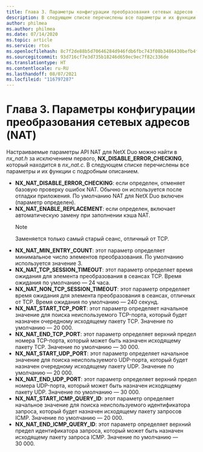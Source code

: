 ```yaml
---
title: Глава 3. Параметры конфигурации преобразования сетевых адресов (NAT)
description: В следующем списке перечислены все параметры и их функции с подробным описанием.
author: philmea
ms.author: philmea
ms.date: 07/14/2020
ms.topic: article
ms.service: rtos
ms.openlocfilehash: 8c7f2de88b5d70646284d946fdb6fbc743f08b3486430befb4fcda1d7e23e9b9
ms.sourcegitcommit: 93d716cf7e3d735b18246d659ec9ec7f82c336de
ms.translationtype: HT
ms.contentlocale: ru-RU
ms.lasthandoff: 08/07/2021
ms.locfileid: "116797287"
---
```

# <a name="chapter-3---nat-configuration-options"></a>Глава 3. Параметры конфигурации преобразования сетевых адресов (NAT)

Настраиваемые параметры API NAT для NetX Duo можно найти в *nx_nat.h* за исключением первого, **NX_DISABLE_ERROR_CHECKING**, который находится в *nx_nat.c*. В следующем списке перечислены все параметры и их функции с подробным описанием.

- **NX_NAT_DISABLE_ERROR_CHECKING**: если определен, отменяет базовую проверку ошибок NAT. Обычно он используется после отладки приложения. По умолчанию NAT для NetX Duo включен (параметр определен).
- **NX_NAT_ENABLE_REPLACEMENT**: если определен, включает автоматическую замену при заполнении кэша NAT.
  > [!NOTE]
  > Заменяется только самый старый сеанс, отличный от TCP.
- **NX_NAT_MIN_ENTRY_COUNT**: этот параметр определяет минимальное число элементов преобразования. По умолчанию используется значение 3.
- **NX_NAT_TCP_SESSION_TIMEOUT**: этот параметр определяет время ожидания для элемента преобразования в сеансах TCP. Время ожидания по умолчанию — 24 часа.
- **NX_NAT_NON_TCP_SESSION_TIMEOUT**: этот параметр определяет время ожидания для элемента преобразования в сеансах, отличных от TCP. Время ожидания по умолчанию — 240 секунд.
- **NX_NAT_START_TCP_PORT**: этот параметр определяет начальное значение для поиска неиспользуемого TCP-порта, который будет назначен очередному исходящему пакету TCP. Значение по умолчанию — 20 000.
- **NX_NAT_END_TCP_PORT**: этот параметр определяет верхний предел номера TCP-порта, который может быть назначен исходящему пакету TCP. Значение по умолчанию — 30 000.
- **NX_NAT_START_UDP_PORT**: этот параметр определяет начальное значение для поиска неиспользуемого UDP-порта, который будет назначен очередному исходящему пакету UDP. Значение по умолчанию — 20 000.
- **NX_NAT_END_UDP_PORT**: этот параметр определяет верхний предел номера UDP-порта, который может быть назначен исходящему пакету UDP. Значение по умолчанию — 30 000.
- **NX_NAT_START_ICMP_QUERY_ID**: этот параметр определяет начальное значение для поиска неиспользуемого идентификатора запроса, который будет назначен исходящему пакету запросов ICMP. Значение по умолчанию — 20 000.
- **NX_NAT_END_ICMP_QUERY_ID**: этот параметр определяет верхний предел идентификатора запроса, который может быть назначен исходящему пакету запроса ICMP. Значение по умолчанию — 30 000.

